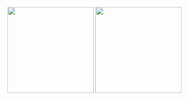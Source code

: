 <p align="center">
  <img src="https://github.com/user-attachments/assets/8fd8b0ad-99eb-4e0d-84df-1e4614629fdc" width="200" />

  <img src="https://github.com/user-attachments/assets/2a3c6540-122e-464c-a7c0-0be5593de006" width="200" />
</p>


  
